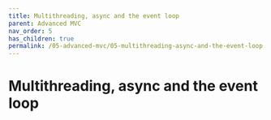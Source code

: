 ```yaml
---
title: Multithreading, async and the event loop
parent: Advanced MVC
nav_order: 5
has_children: true
permalink: /05-advanced-mvc/05-multithreading-async-and-the-event-loop
---
```

# Multithreading, async and the event loop
